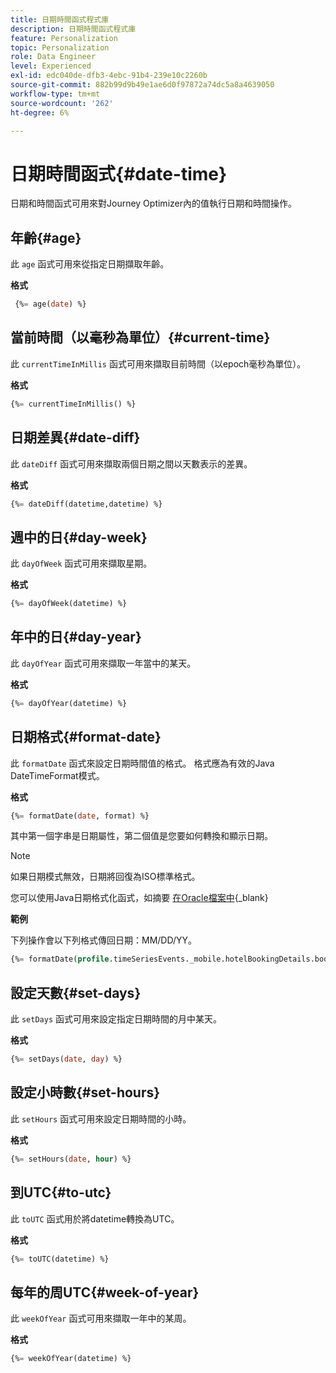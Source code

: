 ```yaml
---
title: 日期時間函式程式庫
description: 日期時間函式程式庫
feature: Personalization
topic: Personalization
role: Data Engineer
level: Experienced
exl-id: edc040de-dfb3-4ebc-91b4-239e10c2260b
source-git-commit: 882b99d9b49e1ae6d0f97872a74dc5a8a4639050
workflow-type: tm+mt
source-wordcount: '262'
ht-degree: 6%

---
```


# 日期時間函式{#date-time}

日期和時間函式可用來對Journey Optimizer內的值執行日期和時間操作。

## 年齡{#age}

此 `age` 函式可用來從指定日期擷取年齡。

**格式**

```sql
 {%= age(date) %}
```

<!--
**Example**

The following operation gets the value of the identity map for the key `example@example.com`.

```sql
 {%= age(date) %}
```
-->

## 當前時間（以毫秒為單位）{#current-time}

此 `currentTimeInMillis` 函式可用來擷取目前時間（以epoch毫秒為單位）。

**格式**

```sql
{%= currentTimeInMillis() %}
```

<!--
**Example**

The following operation gets all the keys for the map `identityMap`.

```sql
{%= keys(identityMap) %}
```
-->

## 日期差異{#date-diff}

此 `dateDiff` 函式可用來擷取兩個日期之間以天數表示的差異。

**格式**

```sql
{%= dateDiff(datetime,datetime) %}
```

<!--
**Example**

The following operation gets all the values for the map `identityMap`.

```sql
{%= values(identityMap) %}
```
-->


## 週中的日{#day-week}

此 `dayOfWeek` 函式可用來擷取星期。

**格式**

```sql
{%= dayOfWeek(datetime) %}
```

<!--
**Example**

The following operation gets all the values for the map `identityMap`.

```sql
{%= values(identityMap) %}
```
-->

## 年中的日{#day-year}

此 `dayOfYear` 函式可用來擷取一年當中的某天。

**格式**

```sql
{%= dayOfYear(datetime) %}
```

<!--
**Example**

The following operation gets all the values for the map `identityMap`.

```sql
{%= values(identityMap) %}
```
-->

## 日期格式{#format-date}

此 `formatDate` 函式來設定日期時間值的格式。 格式應為有效的Java DateTimeFormat模式。

**格式**

```sql
{%= formatDate(date, format) %}
```

其中第一個字串是日期屬性，第二個值是您要如何轉換和顯示日期。

>[!NOTE]
>
> 如果日期模式無效，日期將回復為ISO標準格式。
>
> 您可以使用Java日期格式化函式，如摘要 [在Oracle檔案中](https://docs.oracle.com/javase/8/docs/api/java/time/format/DateTimeFormatter.html){_blank}

**範例**

下列操作會以下列格式傳回日期：MM/DD/YY。

```sql
{%= formatDate(profile.timeSeriesEvents._mobile.hotelBookingDetails.bookingDate, "MM/DD/YY") %}
```

## 設定天數{#set-days}

此 `setDays` 函式可用來設定指定日期時間的月中某天。

**格式**

```sql
{%= setDays(date, day) %}
```

<!--
**Example**

The following operation gets all the values for the map `identityMap`.

```sql
{%= values(identityMap) %}
```
-->

## 設定小時數{#set-hours}

此 `setHours` 函式可用來設定日期時間的小時。

**格式**

```sql
{%= setHours(date, hour) %}
```

<!--
**Example**

The following operation gets all the values for the map `identityMap`.

```sql
{%= values(identityMap) %}
```
-->


## 到UTC{#to-utc}

此 `toUTC` 函式用於將datetime轉換為UTC。


**格式**

```sql
{%= toUTC(datetime) %}
```

<!--
**Example**

The following operation gets all the values for the map `identityMap`.

```sql
{%= values(identityMap) %}
```
-->


## 每年的周UTC{#week-of-year}

此 `weekOfYear` 函式可用來擷取一年中的某周。

**格式**

```sql
{%= weekOfYear(datetime) %}
```

<!--
**Example**

The following operation gets all the values for the map `identityMap`.

```sql
{%= values(identityMap) %}
```
-->

